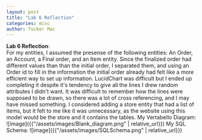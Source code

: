 ```yaml
---
layout: post
title: "Lab 6 Reflection"
categories: misc
author: Tucker Mac
---
```




**Lab 6 Reflection**:  
For my entities, I assumed the presense of the following entities: An Order, an Account, a Final order, and an Item entity. Since the finalized order had different values than than the initial order, I separated them, and using an Order id to fill in the information the initial order already had felt like a more efficient way to set up information. LucidChart was difficult but I ended up completing it despite it's tendency to give all the lines I drew random attributes I didn't want. It was difficult to remember how the lines were supposed to be drawn, so there was a lot of cross referencing, and I may have missed something. I considered adding a store entity that had a list of items, but it felt to me like it was unnecessary, as the website using this model would be the store and it contains the tables. 
My Vertabello Diagram:
![image]({{"/assets/images/Blank_diagram.png" | relative_url}})
My SQL Schema:
![image]({{"/assets/images/SQLSchema.png" | relative_url}})